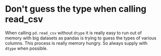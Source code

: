 # Don't guess the type when calling read_csv

When calling `pd.read_csv` without `dtype` it is really easy to run out of memory
with big datasets as pandas is trying to guess the types of various columns.
This process is really memory hungry. So always supply with `dtype` when
possible.
